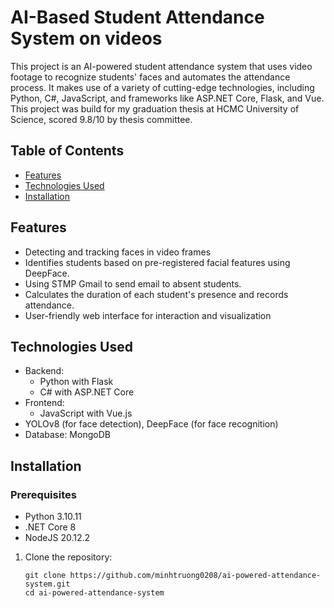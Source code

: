 # AI-Based Student Attendance System on videos

This project is an AI-powered student attendance system that uses video footage to recognize students' faces and automates the attendance process. It makes use of a variety of cutting-edge technologies, including Python, C#, JavaScript, and frameworks like ASP.NET Core, Flask, and Vue. This project was build for my graduation thesis at HCMC University of Science, scored 9.8/10 by thesis committee.

## Table of Contents
- [Features](#features)
- [Technologies Used](#technologies-used)
- [Installation](#installation)

## Features
- Detecting and tracking faces in video frames
- Identifies students based on pre-registered facial features using DeepFace.
- Using STMP Gmail to send email to absent students.
- Calculates the duration of each student's presence and records attendance.
- User-friendly web interface for interaction and visualization

## Technologies Used
- Backend:
  - Python with Flask
  - C# with ASP.NET Core
- Frontend:
  - JavaScript with Vue.js
- YOLOv8 (for face detection), DeepFace (for face recognition)
- Database: MongoDB

## Installation
### Prerequisites
- Python 3.10.11
- .NET Core 8
- NodeJS 20.12.2

1. Clone the repository:
   ```
   git clone https://github.com/minhtruong0208/ai-powered-attendance-system.git
   cd ai-powered-attendance-system
   ```


